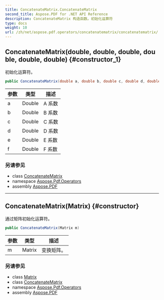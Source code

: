 ```yaml
---
title: ConcatenateMatrix.ConcatenateMatrix
second_title: Aspose.PDF for .NET API Reference
description: ConcatenateMatrix 构造函数。初始化运算符
type: docs
weight: 10
url: /zh/net/aspose.pdf.operators/concatenatematrix/concatenatematrix/
---
```

## ConcatenateMatrix(double, double, double, double, double, double) {#constructor_1}

初始化运算符。

```csharp
public ConcatenateMatrix(double a, double b, double c, double d, double e, double f)
```

| 参数 | 类型 | 描述 |
| --- | --- | --- |
| a | Double | A 系数 |
| b | Double | B 系数 |
| c | Double | C 系数 |
| d | Double | D 系数 |
| e | Double | E 系数 |
| f | Double | F 系数 |

### 另请参见

* class [ConcatenateMatrix](../)
* namespace [Aspose.Pdf.Operators](../../../aspose.pdf.operators/)
* assembly [Aspose.PDF](../../../)

---

## ConcatenateMatrix(Matrix) {#constructor}

通过矩阵初始化运算符。

```csharp
public ConcatenateMatrix(Matrix m)
```

| 参数 | 类型 | 描述 |
| --- | --- | --- |
| m | Matrix | 变换矩阵。 |

### 另请参见

* class [Matrix](../../../aspose.pdf/matrix/)
* class [ConcatenateMatrix](../)
* namespace [Aspose.Pdf.Operators](../../../aspose.pdf.operators/)
* assembly [Aspose.PDF](../../../)